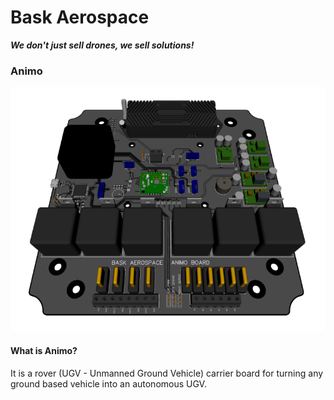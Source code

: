 # Bask Aerospace

_**We don't just sell drones, we sell solutions!**_

### Animo

![](../../.gitbook/assets/animo-hero.png)

#### What is Animo?

It is a rover \(UGV - Unmanned Ground Vehicle\) carrier board for turning any ground based vehicle into an autonomous UGV.

